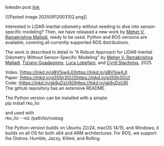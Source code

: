 
linkedin post [link](https://www.linkedin.com/posts/cyrill-stachniss-736233173_robotics-lidar-odometry-activity-7371911002491322371-WYXo?utm_source=share&utm_medium=member_desktop&rcm=ACoAABMNj2MBAJSP3cWd4xpiz4wB7qdx43hvW18)

![[Pasted image 20250912003102.png]]

Interested in LiDAR-inertial odometry without needing to dive into sensor-specific modeling? Then, we have released a new work by [Meher V. Ramakrishna Malladi](https://www.linkedin.com/in/mvrmalladi/), ready to be used. Python and ROS versions are available, covering all currently supported ROS distributions.  
  
The work is described in detail in "A Robust Approach for LiDAR-Inertial Odometry Without Sensor-Specific Modeling" by [Meher V. Ramakrishna Malladi](https://www.linkedin.com/in/mvrmalladi/), [Tiziano Guadagnino](https://www.linkedin.com/in/tiziano-guadagnino-087119170/), [Luca Lobefaro](https://www.linkedin.com/in/luca-lobefaro-1ab872a9/), and [Cyrill Stachniss](https://www.linkedin.com/in/cyrill-stachniss-736233173/), 2025  
  
Video: [https://lnkd.in/gBV5iw4J](https://lnkd.in/gBV5iw4J)  
Paper: [https://lnkd.in/g355h3GU](https://lnkd.in/g355h3GU)  
Code: [https://lnkd.in/gk9uDzU9](https://lnkd.in/gk9uDzU9)  
The github repository has an extensive README.  
  
The Python version can be installed with a simple:  
pip install rko_lio  
  
and used with  
rko_lio --viz /path/to/rosbag  
  
The Python version builds on Ubuntu 22/24, macOS 14/15, and Windows; it builds on all OS for both x64 and ARM architectures. For ROS, we support the Distros: Humble, Jazzy, Kilted, and Rolling.